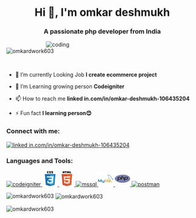 <h1 align="center">Hi 👋, I'm omkar deshmukh</h1>
<h3 align="center">A passionate php developer from India</h3>

<img align="right" alt="coding" width="400" src="https://cdn.dribbble.com/users/1162077/screenshots/3848914/programmer.gif">

<p align="left"> <img src="https://komarev.com/ghpvc/?username=omkardwork603&label=Profile%20views&color=0e75b6&style=flat" alt="omkardwork603" /> </p>

<p align="left"> <a href="https://twitter.com/" target="blank"><img src="https://img.shields.io/twitter/follow/?logo=twitter&style=for-the-badge" alt="" /></a> </p>

- 🔭 I’m currently Looking Job **I create ecommerce project**

- 🌱 I’m Learning growing person **Codeigniter**

- 📫 How to reach me **linked in.com/in/omkar-deshmukh-106435204**

- ⚡ Fun fact **I learning person😊**

<h3 align="left">Connect with me:</h3>
<p align="left">
<a href="https://linkedin.com/in/linked in.com/in/omkar-deshmukh-106435204" target="blank"><img align="center" src="https://raw.githubusercontent.com/rahuldkjain/github-profile-readme-generator/master/src/images/icons/Social/linked-in-alt.svg" alt="linked in.com/in/omkar-deshmukh-106435204" height="30" width="40" /></a>
</p>

<h3 align="left">Languages and Tools:</h3>
<p align="left"> <a href="https://codeigniter.com" target="_blank" rel="noreferrer"> <img src="https://cdn.worldvectorlogo.com/logos/codeigniter.svg" alt="codeigniter" width="40" height="40"/> </a> <a href="https://www.w3schools.com/css/" target="_blank" rel="noreferrer"> <img src="https://raw.githubusercontent.com/devicons/devicon/master/icons/css3/css3-original-wordmark.svg" alt="css3" width="40" height="40"/> </a> <a href="https://www.w3.org/html/" target="_blank" rel="noreferrer"> <img src="https://raw.githubusercontent.com/devicons/devicon/master/icons/html5/html5-original-wordmark.svg" alt="html5" width="40" height="40"/> </a> <a href="https://www.microsoft.com/en-us/sql-server" target="_blank" rel="noreferrer"> <img src="https://www.svgrepo.com/show/303229/microsoft-sql-server-logo.svg" alt="mssql" width="40" height="40"/> </a> <a href="https://www.mysql.com/" target="_blank" rel="noreferrer"> <img src="https://raw.githubusercontent.com/devicons/devicon/master/icons/mysql/mysql-original-wordmark.svg" alt="mysql" width="40" height="40"/> </a> <a href="https://www.php.net" target="_blank" rel="noreferrer"> <img src="https://raw.githubusercontent.com/devicons/devicon/master/icons/php/php-original.svg" alt="php" width="40" height="40"/> </a> <a href="https://postman.com" target="_blank" rel="noreferrer"> <img src="https://www.vectorlogo.zone/logos/getpostman/getpostman-icon.svg" alt="postman" width="40" height="40"/> </a> </p>

<p><img align="left" src="https://github-readme-stats.vercel.app/api/top-langs?username=omkardwork603&show_icons=true&locale=en&layout=compact" alt="omkardwork603" /></p>

<p>&nbsp;<img align="center" src="https://github-readme-stats.vercel.app/api?username=omkardwork603&show_icons=true&locale=en" alt="omkardwork603" /></p>

<p><img align="center" src="https://github-readme-streak-stats.herokuapp.com/?user=omkardwork603&" alt="omkardwork603" /></p>
